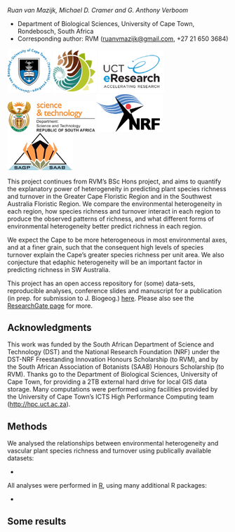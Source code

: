 _Ruan van Mazijk, Michael D. Cramer and G. Anthony Verboom_

- Department of Biological Sciences, University of Cape Town, Rondebosch, South Africa
- Corresponding author: RVM (<ruanvmazijk@gmail.com>, +27 21 650 3684)

<img src="logos/UCT-logo.png"       width="100" />
<img src="logos/BIO-logo.png"       width="100" />
<img src="logos/eResearch-logo.png" width="150" />
<img src="logos/DST-logo.png"       width="200" />
<img src="logos/NRF-logo.png"       width="150" />
<img src="logos/SAAB-logo.png"      width="150" />

This project continues from RVM’s BSc Hons project, and aims to quantify the explanatory power of heterogeneity in predicting plant species richness and turnover in the Greater Cape Floristic Region and in the Southwest Australia Floristic Region. We compare the environmental heterogeneity in each region, how species richness and turnover interact in each region to produce the observed patterns of richness, and what different forms of environmental heterogeneity better predict richness in each region.

We expect the Cape to be more heterogeneous in most environmental axes, and at a finer grain, such that the consequent high levels of species turnover explain the Cape’s greater species richness per unit area. We also conjecture that edaphic heterogeneity will be an important factor in predicting richness in SW Australia.

This project has an open access repository for (some) data-sets, reproducible analyses, conference slides and manuscript for a publication (in prep. for submission to J. Biogeog.) [here](https://github.com/rvanmazijk/Cape-vs-SWA/). Please also see the [ResearchGate page](https://www.researchgate.net/project/Plant-species-richness-turnover-environmental-heterogeneity-in-the-Cape-and-SW-Australia) for more.

## Acknowledgments

This work was funded by the South African Department of Science and Technology (DST) and the National Research Foundation (NRF) under the DST-NRF Freestanding Innovation Honours Scholarship (to RVM), and by the South African Association of Botanists (SAAB) Honours Scholarship (to RVM). Thanks go to the Department of Biological Sciences, University of Cape Town, for providing a 2TB external hard drive for local GIS data storage. Many computations were performed using facilities provided by the University of Cape Town’s ICTS High Performance Computing team (<http://hpc.uct.ac.za>).

## Methods

We analysed the relationships between environmental heterogeneity and vascular plant species richness and turnover using publically available datasets: 

- <!--TODO-->

All analyses were performed in [R](https://www.r-project.org/), using many additional R packages:

- <!--TODO-->

## Some results
